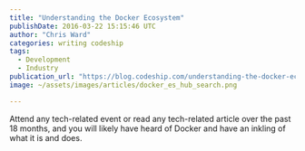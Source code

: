 ```yaml
---
title: "Understanding the Docker Ecosystem"
publishDate: 2016-03-22 15:15:46 UTC
author: "Chris Ward"
categories: writing codeship
tags:
  - Development
  - Industry
publication_url: "https://blog.codeship.com/understanding-the-docker-ecosystem/"
image: ~/assets/images/articles/docker_es_hub_search.png

---
```

Attend any tech-related event or read any tech-related article over the past 18 months, and you will likely have heard of Docker and have an inkling of what it is and does.

